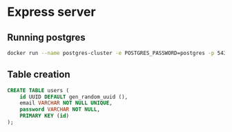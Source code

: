# Express server

## Running postgres

```sh
docker run --name postgres-cluster -e POSTGRES_PASSWORD=postgres -p 5432:5432 -d postgres
```


## Table creation


```sql
CREATE TABLE users (
    id UUID DEFAULT gen_random_uuid (),
    email VARCHAR NOT NULL UNIQUE,
   	password VARCHAR NOT NULL,
    PRIMARY KEY (id)
);
```